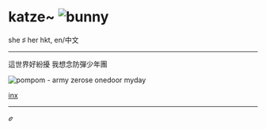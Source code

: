 # katze~ ![bunny](https://pixels.crd.co/assets/images/gallery42/f3775c51.gif?v=379361a4)
she ♯ her hkt, en/中文

***


這世界好紛擾 我想念防彈少年團 


![pompom](https://pixels.crd.co/assets/images/gallery14/62155dc1.gif?v=379361a4) - army zerose onedoor myday

[inx](https://www.instagram.com/kakatze/)

***

*𝑒*
